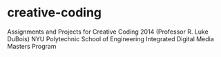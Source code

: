 creative-coding
===============

Assignments and Projects for Creative Coding 2014 (Professor R. Luke DuBois)
NYU Polytechnic School of Engineering
Integrated Digital Media Masters Program
